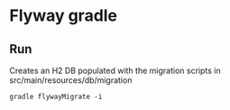 # Flyway gradle


## Run

Creates an H2 DB populated with the migration scripts in src/main/resources/db/migration

```
gradle flywayMigrate -i
```